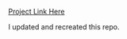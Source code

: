 [Project Link Here](https://eneskalkann.github.io/3-column-preview-card-component/3-column%20preview%20card%20component/index.html)

I updated and recreated this repo.
